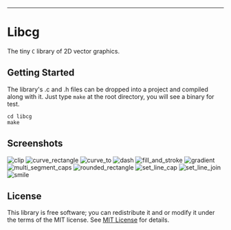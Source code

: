
***
# Libcg
The tiny `C` library of 2D vector graphics.

## Getting Started

The library's .c and .h files can be dropped into a project and compiled along with it.
Just type `make` at the root directory, you will see a  binary for test.

```shell
cd libcg
make
```
## Screenshots

![clip](images/clip.png)
![curve_rectangle](images/curve_rectangle.png)
![curve_to](images/curve_to.png)
![dash](images/dash.png)
![fill_and_stroke](images/fill_and_stroke.png)
![gradient](images/gradient.png)
![multi_segment_caps](images/multi_segment_caps.png)
![rounded_rectangle](images/rounded_rectangle.png)
![set_line_cap](images/set_line_cap.png)
![set_line_join](images/set_line_join.png)
![smile](images/smile.png)

## License

This library is free software; you can redistribute it and or modify it under the terms of the MIT license. See [MIT License](LICENSE) for details.

